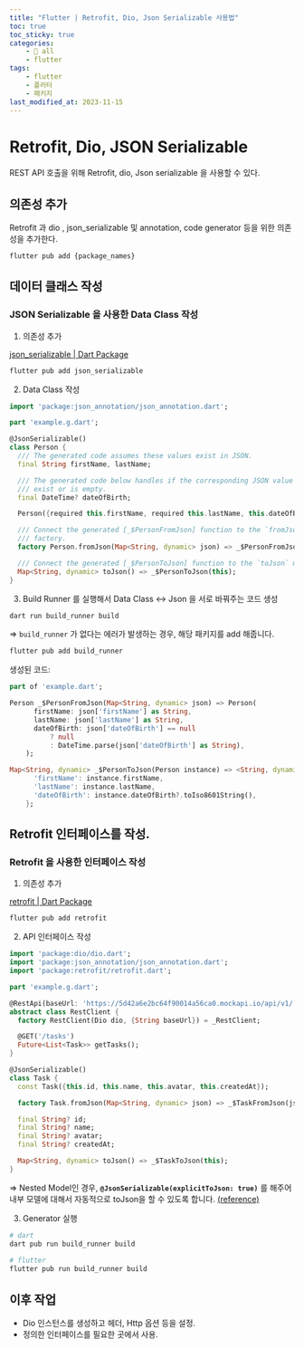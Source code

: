 ```yaml
---
title: "Flutter | Retrofit, Dio, Json Serializable 사용법"
toc: true
toc_sticky: true
categories:
    - 📂 all
    - flutter
tags:
    - flutter
    - 플러터
    - 패키지
last_modified_at: 2023-11-15
---
```


# Retrofit, Dio, JSON Serializable

REST API 호출을 위해 Retrofit, dio, Json serializable 을 사용할 수 있다.

## 의존성 추가

Retrofit 과 dio , json_serializable 및 annotation, code generator 등을 위한 의존성을 추가한다.

```bash
flutter pub add {package_names}
```

## 데이터 클래스 작성

### JSON Serializable 을 사용한  Data Class 작성

1. 의존성 추가
            
[json_serializable | Dart Package](https://pub.dev/packages/json_serializable/install)
            
```bash
flutter pub add json_serializable
```
            
2. Data Class 작성 

```dart
import 'package:json_annotation/json_annotation.dart';

part 'example.g.dart';

@JsonSerializable()
class Person {
  /// The generated code assumes these values exist in JSON.
  final String firstName, lastName;

  /// The generated code below handles if the corresponding JSON value doesn't
  /// exist or is empty.
  final DateTime? dateOfBirth;

  Person({required this.firstName, required this.lastName, this.dateOfBirth});

  /// Connect the generated [_$PersonFromJson] function to the `fromJson`
  /// factory.
  factory Person.fromJson(Map<String, dynamic> json) => _$PersonFromJson(json);

  /// Connect the generated [_$PersonToJson] function to the `toJson` method.
  Map<String, dynamic> toJson() => _$PersonToJson(this);
}
```
            
3. Build Runner 를 실행해서 Data Class ↔ Json 을 서로 바꿔주는 코드 생성
            
```powershell
dart run build_runner build
```
            
⇒ `build_runner` 가 없다는 에러가 발생하는 경우, 해당 패키지를 add 해줍니다.

```bash
flutter pub add build_runner
```
            
생성된 코드:
            
```dart
part of 'example.dart';

Person _$PersonFromJson(Map<String, dynamic> json) => Person(
      firstName: json['firstName'] as String,
      lastName: json['lastName'] as String,
      dateOfBirth: json['dateOfBirth'] == null
          ? null
          : DateTime.parse(json['dateOfBirth'] as String),
    );

Map<String, dynamic> _$PersonToJson(Person instance) => <String, dynamic>{
      'firstName': instance.firstName,
      'lastName': instance.lastName,
      'dateOfBirth': instance.dateOfBirth?.toIso8601String(),
    };
```
            
## Retrofit 인터페이스를 작성. 

### Retrofit 을 사용한 인터페이스 작성
1. 의존성 추가

[retrofit | Dart Package](https://pub.dev/packages/retrofit)
            
```bash
flutter pub add retrofit
```
            
2. API 인터페이스 작성

```dart
import 'package:dio/dio.dart';
import 'package:json_annotation/json_annotation.dart';
import 'package:retrofit/retrofit.dart';

part 'example.g.dart';

@RestApi(baseUrl: 'https://5d42a6e2bc64f90014a56ca0.mockapi.io/api/v1/')
abstract class RestClient {
  factory RestClient(Dio dio, {String baseUrl}) = _RestClient;

  @GET('/tasks')
  Future<List<Task>> getTasks();
}

@JsonSerializable()
class Task {
  const Task({this.id, this.name, this.avatar, this.createdAt});

  factory Task.fromJson(Map<String, dynamic> json) => _$TaskFromJson(json);

  final String? id;
  final String? name;
  final String? avatar;
  final String? createdAt;

  Map<String, dynamic> toJson() => _$TaskToJson(this);
}
```
⇒ Nested Model인 경우, **`@JsonSerializable(explicitToJson: true)`** 를 해주어 내부 모델에 대해서 자동적으로 toJson을 할 수 있도록 합니다. [(reference)](https://stackoverflow.com/questions/71961968/nested-json-serialise-with-custom-class)
            
3. Generator 실행
            
```powershell
# dart
dart pub run build_runner build
            
# flutter	
flutter pub run build_runner build
```

## 이후 작업
- Dio 인스턴스를 생성하고 헤더, Http 옵션 등을 설정.
- 정의한 인터페이스를 필요한 곳에서 사용.
